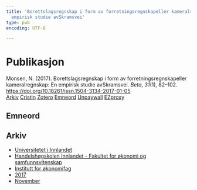 ```yaml
---
title: 'Borettslagsregnskap i form av forretningsregnskapeller kameralregnskap: En
  empirisk studie avSkramsvei'
type: pub
encoding: UTF-8

---
```

<h1>Publikasjon</h1>
<article id="csl-bib-container-638J3LQ9" class="csl-bib-container">
  <div class="csl-bib-body"> <div class="csl-entry">Monsen, N. (2017). Borettslagsregnskap i form av forretningsregnskapeller kameralregnskap: En empirisk studie avSkramsvei. <i>Beta</i>, <i>31</i>(1), 82–102. <a href="https://doi.org/10.18261/issn.1504-3134-2017-01-05">https://doi.org/10.18261/issn.1504-3134-2017-01-05</a></div> </div>
  <div class="csl-bib-buttons">
    <a href="#taxonomy-article-638J3LQ9" alt="archive" class="csl-bib-button">Arkiv</a>
    <a href="https://app.cristin.no/results/show.jsf?id=1512676" alt="Cristin" class="csl-bib-button">Cristin</a>
    <a href="http://zotero.org/groups/5881554/items/638J3LQ9" alt="Zotero" class="csl-bib-button">Zotero</a>
    <a href="#keywords-article-638J3LQ9" alt="keywords" class="csl-bib-button">Emneord</a>
    <a href="https://doi.org/10.18261/issn.1504-3134-2017-01-05" alt="Unpaywall" class="csl-bib-button">Unpaywall</a>
    <a href="https://doi.org/10.18261/issn.1504-3134-2017-01-05" alt="EZproxy" class="csl-bib-button">EZproxy</a>
  </div>
  <div id="csl-bib-meta-container-638J3LQ9"></div>
</article>
<div id="csl-bib-meta-638J3LQ9" class="csl-bib-meta">
  <article id="keywords-article-638J3LQ9" class="keywords-article">
    <h1>Emneord</h1>
    
  </article>
  <article id="taxonomy-article-638J3LQ9" class="taxonomy-article">
    <h1>Arkiv</h1>
    <ul>
      <li>
        <a href="/nn/archive/?key=3DCRN523">Universitetet i Innlandet</a>
      </li>
      <li>
        <a href="/nn/archive/?key=DU8Q9LN9">Handelshøgskolen Innlandet - Fakultet for økonomi og samfunnsvitenskap</a>
      </li>
      <li>
        <a href="/nn/archive/?key=3IQA89I8">Institutt for økonomifag</a>
      </li>
      <li>
        <a href="/nn/archive/?key=XK3XPH22">2017</a>
      </li>
      <li>
        <a href="/nn/archive/?key=65AQW324">November</a>
      </li>
    </ul>
  </article>
</div>

